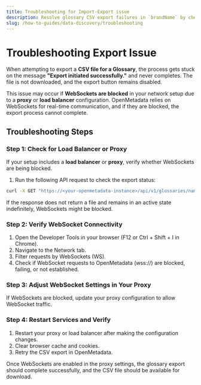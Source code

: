 ```yaml
---
title: Troubleshooting for Import-Export issue
description: Resolve glossary CSV export failures in `brandName` by checking proxy settings, enabling WebSockets, and verifying real-time connectivity.
slug: /how-to-guides/data-discovery/troubleshooting
---
```


# Troubleshooting Export Issue 
When attempting to export a **CSV file for a Glossary**, the process gets stuck on the message **"Export initiated successfully."** and never completes. The file is not downloaded, and the export button remains disabled.

This issue may occur if **WebSockets are blocked** in your network setup due to a **proxy** or **load balancer** configuration. OpenMetadata relies on WebSockets for real-time communication, and if they are blocked, the export process cannot complete.

## Troubleshooting Steps

### Step 1: Check for Load Balancer or Proxy

If your setup includes a **load balancer** or **proxy**, verify whether WebSockets are being blocked.

1. Run the following API request to check the export status:

```bash
curl -X GET "https://<your-openmetadata-instance>/api/v1/glossaries/name/<Glossary_Name>/exportAsync"
```

If the response does not return a file and remains in an active state indefinitely, WebSockets might be blocked.

### Step 2: Verify WebSocket Connectivity

1. Open the Developer Tools in your browser (F12 or Ctrl + Shift + I in Chrome).
2. Navigate to the Network tab.
3. Filter requests by WebSockets (WS).
4. Check if WebSocket requests to OpenMetadata (wss://<your-openmetadata-instance>) are blocked, failing, or not established.

### Step 3: Adjust WebSocket Settings in Your Proxy

If WebSockets are blocked, update your proxy configuration to allow WebSocket traffic.

### Step 4: Restart Services and Verify

1. Restart your proxy or load balancer after making the configuration changes.
2. Clear browser cache and cookies.
3. Retry the CSV export in OpenMetadata.

Once WebSockets are enabled in the proxy settings, the glossary export should complete successfully, and the CSV file should be available for download.
